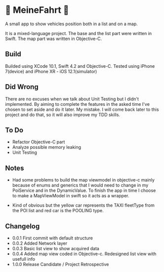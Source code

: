 :taxi: MeineFahrt :red_car:
===========================

A small app to show vehicles position both in a list and on a map.

It is a mixed-language project. The base and the list part were written in Swift.
The map part was written in Objective-C.

Build
-----

Builded using XCode 10.1, Swift 4.2 and Objective-C.
Tested using iPhone 7(device) and iPhone XR - iOS 12.1(simulator)

Did Wrong
---------
There are no excuses when we talk about Unit Testing but I didn't implemented. By aiming to complete the features in the asked time I've chosen to set aside and do it later. My mistake. I will come back later to this project and do that, so it will also improve my TDD skills.

To Do
-----

- Refactor Objective-C part
- Analyze possible memory leaking
- Unit Testing

Notes
-----

- Had some problems to build the map viewmodel in objective-c mainly because of enums and generics that I would need to change in my PoiService and
  in the DynamicValue. To finish the app in time I choose to make a MapViewModel in swift so it acts as a wrapper.

- Kind of obvious but the yellow car represents the TAXI fleetType from the POI list and red car is the POOLING type.

Changelog
---------

- 0.0.1 First commit with default structure
- 0.0.2 Added Network layer
- 0.0.3 Basic list view to show acquired data
- 0.0.4 Added map view coded in Objective-c. Redesigned list view with usefull info
- 1.0.0 Release Candidate / Project Retrospective
